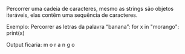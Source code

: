 Percorrer uma cadeia de caracteres, mesmo as strings são objetos iteráveis, elas contêm uma sequência de caracteres.

Exemplo: Percorrer as letras da palavra “banana”:
for x in "morango":
    print(x)

Output ficaria:
m
o
r
a
n
g
o